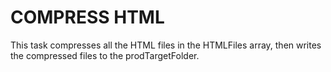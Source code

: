 # COMPRESS HTML
This task compresses all the HTML files in the HTMLFiles array, then writes the compressed files to the prodTargetFolder.
